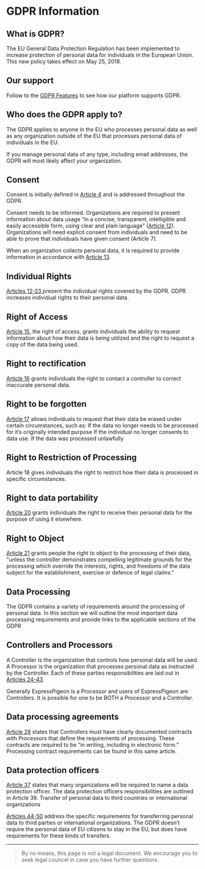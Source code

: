 # GDPR Information
 
## What is GDPR?

The EU General Data Protection Regulation has been implemented to 
increase protection of personal data for individuals in the European Union. 
This new policy takes effect on May 25, 2018.

## Our support

Follow to the [GDPR Features](gdpr-features) to see how our platform supports GDPR.

##  Who does the GDPR apply to?

The GDPR applies to anyone in the EU who processes personal data as well as 
any organization outside of the EU that processes personal data of individuals 
in the EU. 

If you manage personal data of any type, including email addresses, the GDPR will most likely affect your organization. 

## Consent

Consent is initially defined in [Article 4](https://gdpr-info.eu/art-4-gdpr/) and is addressed throughout the GDPR. 

Consent needs to be informed. Organizations are required to present information about data usage “in a concise, 
transparent, intelligible and easily accessible form, using clear and plain language” ([Article 12](https://gdpr-info.eu/art-12-gdpr/)). Organizations 
will 
need explicit consent from individuals and need to be able to prove that individuals have given consent (Article 7).

When an organization collects personal data, it is required to provide information in accordance with 
[Article 13](https://gdpr-info.eu/art-13-gdpr/).

##  Individual Rights

[Articles 12-23 ](https://gdpr-info.eu/chapter-3/) present the individual rights covered by the GDPR. GDPR increases individual rights to their 
personal data. 

## Right of Access

[Article 15](https://gdpr-info.eu/art-15-gdpr/), the right of access, grants individuals the ability to request information about how their data is being 
utilized and the right to request a copy of the data being used. 

## Right to rectification

[Article 16](https://gdpr-info.eu/art-16-gdpr/) grants individuals the right to contact a controller to correct inaccurate personal data.
 
## Right to be forgotten

[Article 17](https://gdpr-info.eu/art-17-gdpr/) allows individuals to request that their data be erased under certain circumstances, such as:
If the data no longer needs to be processed for it’s originally intended purpose
If the individual no longer consents to data use. 
If the data was processed unlawfully

## Right to Restriction of Processing

Article 18 gives individuals the right to restrict how their data is processed in specific circumstances.

##  Right to data portability

[Article 20](https://gdpr-info.eu/art-18-gdpr/) grants individuals the right to receive their personal data for the purpose of using it elsewhere.
  
##  Right to Object

[Article 21](https://gdpr-info.eu/art-20-gdpr/) grants people the right to object to the processing of their data, "unless the controller demonstrates 
compelling legitimate grounds for the processing which override the interests, rights, and freedoms of the data 
subject for the establishment, exercise or defence of legal claims."

## Data Processing

The GDPR contains a variety of requirements around the processing of personal data. In this section we will outline 
the most important data processing requirements and provide links to the applicable sections of the GDPR

## Controllers and Processors

A Controller is the organization that controls how personal data will be used.  A Processor is the organization that 
processes personal data as instructed by the Controller. Each of these parties responsibilities are laid out in 
[Articles 24-43](https://gdpr-info.eu/chapter-4/).

Generally ExpressPigeon is a Processor and users of ExpressPigeon are Controllers. It is possible for one to be BOTH a 
Processor and a Controller.
 
##  Data processing agreements

[Article 28](https://gdpr-info.eu/art-28-gdpr/) states that Controllers must have clearly documented contracts with Processors that define the 
requirements 
of processing. These contracts are required to be “in writing, including in electronic form.” Processing contract 
requirements can be found in this same article.
 
## Data protection officers

[Article 37](https://gdpr-info.eu/art-37-gdpr/) states that many organizations will be required to name a data protection officer. The data protection 
officers responsibilities are outlined in Article 39.
Transfer of personal data to third countries or international organizations

[Articles 44-50](https://gdpr-info.eu/chapter-5/) address the specific requirements for transferring personal data to third parties or international 
organizations. The GDPR doesn’t require the personal data of EU citizens to stay in the EU, but does have 
requirements for these kinds of transfers.

----


> By no means, this page is not a legal document. 
> We encourage you to seek legal councel in case you have further questions. 